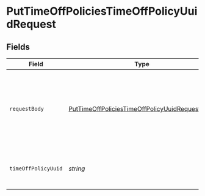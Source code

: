 # PutTimeOffPoliciesTimeOffPolicyUuidRequest


## Fields

| Field                                                                                                                       | Type                                                                                                                        | Required                                                                                                                    | Description                                                                                                                 |
| --------------------------------------------------------------------------------------------------------------------------- | --------------------------------------------------------------------------------------------------------------------------- | --------------------------------------------------------------------------------------------------------------------------- | --------------------------------------------------------------------------------------------------------------------------- |
| `requestBody`                                                                                                               | [PutTimeOffPoliciesTimeOffPolicyUuidRequestBody](../../models/operations/puttimeoffpoliciestimeoffpolicyuuidrequestbody.md) | :heavy_minus_sign:                                                                                                          | Can update any attributes of the time off policy except policy_type, is_active, complete & employees                        |
| `timeOffPolicyUuid`                                                                                                         | *string*                                                                                                                    | :heavy_check_mark:                                                                                                          | The UUID of the company time off policy                                                                                     |